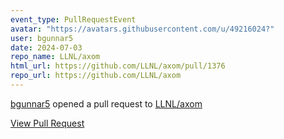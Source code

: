 ```yaml
---
event_type: PullRequestEvent
avatar: "https://avatars.githubusercontent.com/u/49216024?"
user: bgunnar5
date: 2024-07-03
repo_name: LLNL/axom
html_url: https://github.com/LLNL/axom/pull/1376
repo_url: https://github.com/LLNL/axom
---
```


<a href='https://github.com/bgunnar5' target='_blank'>bgunnar5</a> opened a pull request to <a href='https://github.com/LLNL/axom' target='_blank'>LLNL/axom</a>

<a href='https://github.com/LLNL/axom/pull/1376' target='_blank'>View Pull Request</a>
